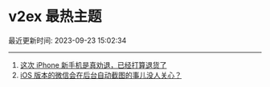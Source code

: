 # v2ex 最热主题

最近更新时间: 2023-09-23 15:02:34

--- 
1. [这次 iPhone 新手机是真劝退，已经打算退货了](https://www.v2ex.com/t/976388) 
2. [iOS 版本的微信会在后台自动截图的事儿没人关心？](https://www.v2ex.com/t/976391) 

